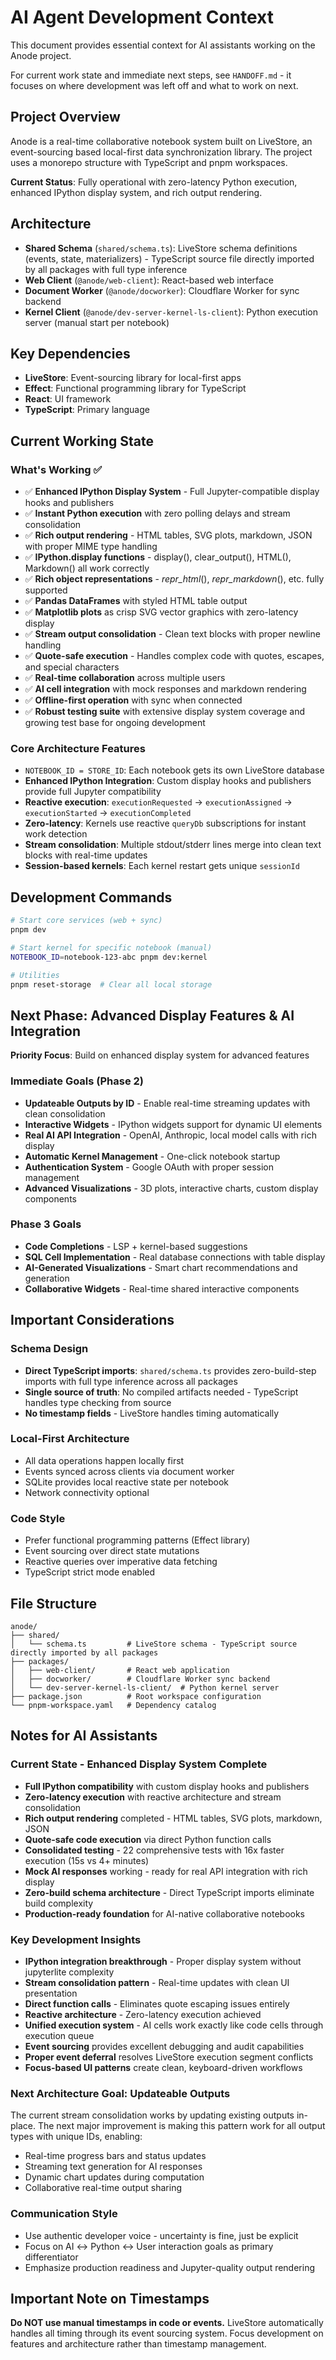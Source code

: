 # AI Agent Development Context

This document provides essential context for AI assistants working on the Anode project.

For current work state and immediate next steps, see `HANDOFF.md` - it focuses on where development was left off and what to work on next.

## Project Overview

Anode is a real-time collaborative notebook system built on LiveStore, an event-sourcing based local-first data synchronization library. The project uses a monorepo structure with TypeScript and pnpm workspaces.

**Current Status**: Fully operational with zero-latency Python execution, enhanced IPython display system, and rich output rendering.

## Architecture

- **Shared Schema** (`shared/schema.ts`): LiveStore schema definitions (events, state, materializers) - TypeScript source file directly imported by all packages with full type inference
- **Web Client** (`@anode/web-client`): React-based web interface
- **Document Worker** (`@anode/docworker`): Cloudflare Worker for sync backend
- **Kernel Client** (`@anode/dev-server-kernel-ls-client`): Python execution server (manual start per notebook)

## Key Dependencies

- **LiveStore**: Event-sourcing library for local-first apps
- **Effect**: Functional programming library for TypeScript
- **React**: UI framework
- **TypeScript**: Primary language

## Current Working State

### What's Working ✅
- ✅ **Enhanced IPython Display System** - Full Jupyter-compatible display hooks and publishers
- ✅ **Instant Python execution** with zero polling delays and stream consolidation
- ✅ **Rich output rendering** - HTML tables, SVG plots, markdown, JSON with proper MIME type handling
- ✅ **IPython.display functions** - display(), clear_output(), HTML(), Markdown() all work correctly
- ✅ **Rich object representations** - _repr_html_(), _repr_markdown_(), etc. fully supported
- ✅ **Pandas DataFrames** with styled HTML table output
- ✅ **Matplotlib plots** as crisp SVG vector graphics with zero-latency display
- ✅ **Stream output consolidation** - Clean text blocks with proper newline handling
- ✅ **Quote-safe execution** - Handles complex code with quotes, escapes, and special characters
- ✅ **Real-time collaboration** across multiple users  
- ✅ **AI cell integration** with mock responses and markdown rendering
- ✅ **Offline-first operation** with sync when connected
- ✅ **Robust testing suite** with extensive display system coverage and growing test base for ongoing development

### Core Architecture Features
- `NOTEBOOK_ID = STORE_ID`: Each notebook gets its own LiveStore database
- **Enhanced IPython Integration**: Custom display hooks and publishers provide full Jupyter compatibility
- **Reactive execution**: `executionRequested` → `executionAssigned` → `executionStarted` → `executionCompleted`
- **Zero-latency**: Kernels use reactive `queryDb` subscriptions for instant work detection
- **Stream consolidation**: Multiple stdout/stderr lines merge into clean text blocks with real-time updates
- **Session-based kernels**: Each kernel restart gets unique `sessionId`

## Development Commands

```bash
# Start core services (web + sync)
pnpm dev

# Start kernel for specific notebook (manual)
NOTEBOOK_ID=notebook-123-abc pnpm dev:kernel

# Utilities
pnpm reset-storage  # Clear all local storage
```

## Next Phase: Advanced Display Features & AI Integration

**Priority Focus**: Build on enhanced display system for advanced features

### Immediate Goals (Phase 2)
- **Updateable Outputs by ID** - Enable real-time streaming updates with clean consolidation
- **Interactive Widgets** - IPython widgets support for dynamic UI elements
- **Real AI API Integration** - OpenAI, Anthropic, local model calls with rich display
- **Automatic Kernel Management** - One-click notebook startup
- **Authentication System** - Google OAuth with proper session management
- **Advanced Visualizations** - 3D plots, interactive charts, custom display components

### Phase 3 Goals
- **Code Completions** - LSP + kernel-based suggestions
- **SQL Cell Implementation** - Real database connections with table display
- **AI-Generated Visualizations** - Smart chart recommendations and generation
- **Collaborative Widgets** - Real-time shared interactive components

## Important Considerations

### Schema Design
- **Direct TypeScript imports**: `shared/schema.ts` provides zero-build-step imports with full type inference across all packages
- **Single source of truth**: No compiled artifacts needed - TypeScript handles type checking from source
- **No timestamp fields** - LiveStore handles timing automatically

### Local-First Architecture
- All data operations happen locally first
- Events synced across clients via document worker
- SQLite provides local reactive state per notebook
- Network connectivity optional

### Code Style
- Prefer functional programming patterns (Effect library)
- Event sourcing over direct state mutations
- Reactive queries over imperative data fetching
- TypeScript strict mode enabled

## File Structure
```
anode/
├── shared/
│   └── schema.ts         # LiveStore schema - TypeScript source directly imported by all packages
├── packages/
│   ├── web-client/       # React web application
│   ├── docworker/        # Cloudflare Worker sync backend
│   └── dev-server-kernel-ls-client/  # Python kernel server
├── package.json          # Root workspace configuration
└── pnpm-workspace.yaml   # Dependency catalog
```

## Notes for AI Assistants

### Current State - Enhanced Display System Complete
- **Full IPython compatibility** with custom display hooks and publishers
- **Zero-latency execution** with reactive architecture and stream consolidation
- **Rich output rendering** completed - HTML tables, SVG plots, markdown, JSON
- **Quote-safe code execution** via direct Python function calls
- **Consolidated testing** - 22 comprehensive tests with 16x faster execution (15s vs 4+ minutes)
- **Mock AI responses** working - ready for real API integration with rich display
- **Zero-build schema architecture** - Direct TypeScript imports eliminate build complexity
- **Production-ready foundation** for AI-native collaborative notebooks

### Key Development Insights
- **IPython integration breakthrough** - Proper display system without jupyterlite complexity
- **Stream consolidation pattern** - Real-time updates with clean UI presentation
- **Direct function calls** - Eliminates quote escaping issues entirely
- **Reactive architecture** - Zero-latency execution achieved
- **Unified execution system** - AI cells work exactly like code cells through execution queue
- **Event sourcing** provides excellent debugging and audit capabilities  
- **Proper event deferral** resolves LiveStore execution segment conflicts
- **Focus-based UI patterns** create clean, keyboard-driven workflows

### Next Architecture Goal: Updateable Outputs
The current stream consolidation works by updating existing outputs in-place. The next major improvement is making this pattern work for all output types with unique IDs, enabling:
- Real-time progress bars and status updates
- Streaming text generation for AI responses
- Dynamic chart updates during computation
- Collaborative real-time output sharing

### Communication Style
- Use authentic developer voice - uncertainty is fine, just be explicit
- Focus on AI ↔ Python ↔ User interaction goals as primary differentiator
- Emphasize production readiness and Jupyter-quality output rendering

## Important Note on Timestamps

**Do NOT use manual timestamps in code or events.** LiveStore automatically handles all timing through its event sourcing system. Focus development on features and architecture rather than timestamp management.